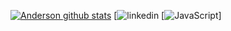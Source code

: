 [![Anderson github stats](https://github-readme-stats.vercel.app/api/top-langs/?username=AndersonVieir4&hide_progress=true)](https://github.com/AndersonVieir4/github-readme-stats) [![linkedin](https://img.shields.io/badge/LinkedIn-0077B5?style=for-the-badge&logo=linkedin&logoColor=white) [![JavaScript](https://img.shields.io/badge/JavaScript-323330?style=for-the-badge&logo=javascript&logoColor=F7DF1E)]
